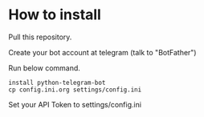 # How to install
Pull this repository.

Create your bot account at telegram
(talk to "BotFather")

Run below command.
```
install python-telegram-bot
cp config.ini.org settings/config.ini
```
Set your API Token to settings/config.ini
